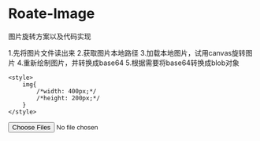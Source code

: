 # Roate-Image
图片旋转方案以及代码实现


1.先将图片文件读出来
2.获取图片本地路径
3.加载本地图片，试用canvas旋转图片
4.重新绘制图片，并转换成base64
5.根据需要将base64转换成blob对象


<!DOCTYPE html>
<html lang="en">
<head>
    <meta charset="UTF-8">
    <title></title>

    <style>
        img{
            /*width: 400px;*/
            /*height: 200px;*/
        }
    </style>
</head>

<body>
<input type="file" onchange="change()" class="photoUpLoad" multiple="" accept="image/*">
<img id="img" src="">

<canvas id="can"></canvas>



<script src="https://cdn.bootcss.com/zepto/1.0rc1/zepto.min.js"></script>
<!--<script src='https://github.com/think2011/localResizeIMG/blob/master/dist/lrz.bundle.js'></script>-->

<script>

//    参考
//    https://github.com/think2011/localResizeIMG
//    http://www.jianshu.com/p/ad4501db178e
//    http://www.blogjava.net/jidebingfeng/articles/406171.html


/**
 * 旋转图片，重新提交文件
 */
function change(){

    //获取图片文件
    var imgFile = $(".photoUpLoad")[0].files[0];
    //获取图片本地url
    var url = getObjectURL(imgFile);

    //测试用，展示图片
    $("#img").attr("src",url);//没用，展示图片旋转

    //旋转图片
    rotateImage(url, 270);
    

    //该插件可以获取图片的原始信息
    //如需使用，需要引入：https://github.com/think2011/localResizeIMG/blob/master/dist/lrz.bundle.js

//    EXIF.getData(imgFile, function () { // IMG_FILE为图像数据
//        var orientation = EXIF.getTag(this, "Orientation");
//
//
//        // 调整为正确方向
//        switch (orientation) {
//            case 3://180°
//                rotateImage(url, 180);
//                break;
//            case 6://顺时针90°
//                rotateImage(url, 90);
//                break;
//            case 8://逆时针90°
//                rotateImage(url, 270);
//                break;
//            case 2:
//                break;
//            case 4:
//                break;
//            case 5:
//                break;
//            case 7:
//                break;
//
//            default:
//        }
//
//    });

}



/**
 * 获取图片文件URL/blob
 */
function getObjectURL(file) {
    var url = null;
    if (window.createObjectURL != undefined) {
        url = window.createObjectURL(file)
    } else if (window.URL != undefined) {
        url = window.URL.createObjectURL(file)
    } else if (window.webkitURL != undefined) {
        url = window.webkitURL.createObjectURL(file)
    }
    return url
}



/**
 * 旋转图片
 * 仅限于选装0、90、180、270、360度
 */
function rotateImage(img,angle) {
    var canvas = document.getElementById('can');
    var ctx = canvas.getContext('2d');

    var image = new Image();

    image.onload = function() {
        var w = image.width,
            h = image.height;

        var halfw = w/2,
            halfH = h/2;


        if(angle == 90 || angle == 270){
            canvas.width = h;
            canvas.height = w;

            //旋转画布，绘制图片
            ctx.save();//保存状态
            ctx.translate(halfH,halfw);//设置画布上的(0,0)位置，也就是旋转的中心点
            ctx.rotate(angle*Math.PI/180);

            ctx.drawImage(image,-halfw,-halfH,w,h);//把图片绘制在旋转的中心点，

            ctx.restore();//恢复状态
        }
        else{
            canvas.width = w;
            canvas.height = h;

            //旋转画布，绘制图片
            ctx.save();//保存状态
            ctx.translate(halfw,halfH);//设置画布上的(0,0)位置，也就是旋转的中心点
            ctx.rotate(angle*Math.PI/180);
            ctx.drawImage(image,-halfw,-halfH);//把图片绘制在旋转的中心点，
            ctx.restore();//恢复状态
        }

        

        //将canvas转存为base64
        var imageBase64 = canvas.toDataURL("image/png");

        //将base64转换为blob对象
        var blobImg = convertBase64UrlToBlob(imageBase64);

        console.log(blobImg);

    };

    image.src = img;
}


/**
 * 将以base64的图片url数据转换为Blob
 * @param urlData
 * 用url方式表示的base64图片数据
 */
function convertBase64UrlToBlob(urlData){

    var bytes = window.atob(urlData.split(',')[1]);        //去掉url的头，并转换为byte

    //处理异常,将ascii码小于0的转换为大于0
    var ab = new ArrayBuffer(bytes.length);
    var ia = new Uint8Array(ab);
    for (var i = 0; i < bytes.length; i++) {
        ia[i] = bytes.charCodeAt(i);
    }

    return new Blob( [ab] , {type : 'image/png'});
}

</script>
</body>
</html>
